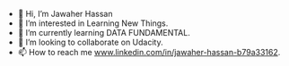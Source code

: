 - 👋 Hi, I’m Jawaher Hassan
- 👀 I’m interested in Learning New Things.
- 🌱 I’m currently learning DATA FUNDAMENTAL.
- 💞️ I’m looking to collaborate on Udacity.
- 📫 How to reach me www.linkedin.com/in/jawaher-hassan-b79a33162.

<!---
Jawaher0088/Jawaher0088 is a ✨ special ✨ repository because its `README.md` (this file) appears on your GitHub profile.
You can click the Preview link to take a look at your changes.
--->
